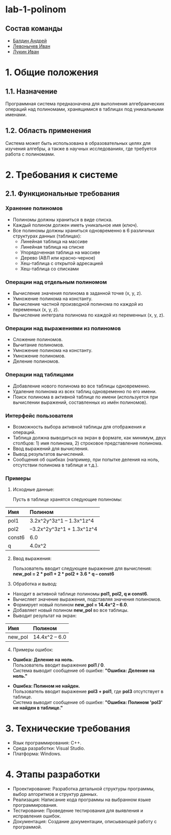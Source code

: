 # lab-1-polinom

## Cостав команды 
* [Балдин Андрей](https://github.com/Andrew-8705)
* [Левонычев Иван](https://github.com/fartekool)
* [Лукин Иван](https://github.com/elus10n)

# 1. Общие положения
## 1.1. Назначение
Программная система предназначена для выполнения алгебраических операций над полиномами, хранящимися в таблицах под уникальными именами.
## 1.2. Область применения
Система может быть использована в образовательных целях для изучения алгебры, а также в научных исследованиях, где требуется работа с полиномами.

# 2. Требования к системе
## 2.1. Функциональные требования
### Хранение полиномов
- Полиномы должны храниться в виде списка.
- Каждый полином должен иметь уникальное имя (ключ).
- Все полиномы должны храниться одновременно в 6 различных структурах данных (таблицах):
  - Линейная таблица на массиве
  - Линейная таблица на списке
  - Упорядоченная таблица на массиве
  - Дерево (АВЛ или красно-черное)
  - Хеш-таблица с открытой адресацией
  - Хеш-таблица со списками

### Операции над отдельным полиномом
- Вычисление значения полинома в заданной точке (x, y, z).
- Умножение полинома на константу.
- Вычисление частной производной полинома по каждой из переменных (x, y, z).
- Вычисление интеграла полинома по каждой из переменных (x, y, z).

### Операции над выражениями из полиномов
- Сложение полиномов.
- Вычитание полиномов.
- Умножение полинома на константу.
- Умножение полиномов.
- Деление полиномов.
  
### Операции над таблицами
- Добавление нового полинома во все таблицы одновременно.
- Удаление полинома из всех таблиц одновременно по его имени.
- Поиск полинома в активной таблице по имени (используется при вычислении выражений, составленных из имён полиномов).

### Интерфейс пользователя
- Возможность выбора активной таблицы для отображения и операций.
- Таблица должна выводиться на экран в формате, как минимум, двух столбцов: 1) имя полинома, 2) строковое представление полинома.
- Ввод выражений для вычисления.
- Вывод результатов вычислений.
- Сообщения об ошибках (например, при попытке деления на ноль, отсутствии полинома в таблице и т.д.).

### Примеры
1. Исходные данные:
   
   Пусть в таблице хранятся следующие полиномы:
   
| Имя    | Полином                               |
| :----- | :------------------------------------ |
| pol1   | 3.2x^2y^3z^1 – 1.3x^1z^4              |
| pol2   | –3.2x^2y^3z^1 + 1.3x^1z^4             |
| const6 | 6.0                                   |
| q      | 4.0x^2                                |

2. Ввод выражения:
   
   Пользователь вводит следующее выражение для вычисления: \
   __new_pol = 2 * pol1 + 2 * pol2 + 3.6 * q – const6__

3. Обработка и вывод:

- Находит в активной таблице полиномы __pol1, pol2, q и const6__.
- Вычисляет значение выражения, подставляя значения полиномов.
- Формирует новый полином __new_pol = 14.4x^2 – 6.0__.
- Добавляет новый полином __new_pol__ во все таблицы.
- Выводит результат на экран:
     
| Имя     | Полином             |
| :------ | :------------------ |
| new_pol | 14.4x^2 – 6.0       |

4. Примеры ошибок:
- __Ошибка: Деление на ноль.__ \
  Пользователь вводит выражение __pol1 / 0__. \
  Система выводит сообщение об ошибке: __"Ошибка: Деление на ноль."__
  
- __Ошибка: Полином не найден.__ \
  Пользователь вводит выражение __pol3 + pol1__, где __pol3__ отсутствует в таблице. \
  Система выводит сообщение об ошибке: __"Ошибка: Полином 'pol3' не найден в таблице."__
  
# 3. Технические требования
- Язык программирования: C++.
- Среда разработки: Visual Studio.
- Платформа: Windows.

# 4. Этапы разработки
- Проектирование: Разработка детальной структуры программы, выбор алгоритмов и структур данных.
- Реализация: Написание кода программы на выбранном языке программирования.
- Тестирование: Проведение тестирования для выявления и исправления ошибок.
- Документация: Создание документации, описывающей работу с программой.


